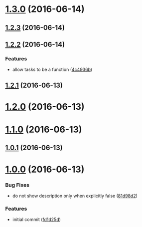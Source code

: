 <a name="1.3.0"></a>
# [1.3.0](https://github.com/DSchau/gulp-add-tasks/compare/1.2.3...1.3.0) (2016-06-14)



<a name="1.2.3"></a>
## [1.2.3](https://github.com/DSchau/gulp-add-tasks/compare/1.2.2...1.2.3) (2016-06-14)



<a name="1.2.2"></a>
## [1.2.2](https://github.com/DSchau/gulp-add-tasks/compare/1.2.1...1.2.2) (2016-06-14)


### Features

* allow tasks to be a function ([4c4936b](https://github.com/DSchau/gulp-add-tasks/commit/4c4936b))



<a name="1.2.1"></a>
## [1.2.1](https://github.com/DSchau/gulp-add-tasks/compare/1.2.0...1.2.1) (2016-06-13)



<a name="1.2.0"></a>
# [1.2.0](https://github.com/DSchau/gulp-add-tasks/compare/1.1.0...1.2.0) (2016-06-13)



<a name="1.1.0"></a>
# [1.1.0](https://github.com/DSchau/gulp-add-tasks/compare/1.0.1...1.1.0) (2016-06-13)



<a name="1.0.1"></a>
## [1.0.1](https://github.com/DSchau/gulp-add-tasks/compare/1.0.0...1.0.1) (2016-06-13)



<a name="1.0.0"></a>
# [1.0.0](https://github.com/DSchau/gulp-add-tasks/compare/fd1d25d...1.0.0) (2016-06-13)


### Bug Fixes

* do not show description only when explicitly false ([81d98d2](https://github.com/DSchau/gulp-add-tasks/commit/81d98d2))


### Features

* initial commit ([fd1d25d](https://github.com/DSchau/gulp-add-tasks/commit/fd1d25d))



